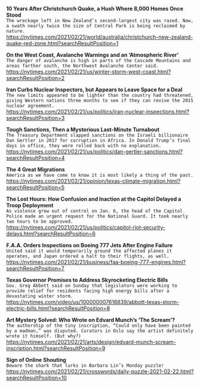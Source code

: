 **10 Years After Christchurch Quake, a Hush Where 8,000 Homes Once Stood**\
`The wreckage left in New Zealand’s second-largest city was razed. Now, a swath nearly twice the size of Central Park is being reclaimed by nature.`\
https://nytimes.com/2021/02/21/world/australia/christchurch-new-zealand-quake-red-zone.html?searchResultPosition=1

**On the West Coast, Avalanche Warnings and an ‘Atmospheric River’**\
`The danger of avalanche is high in parts of the Cascade Mountains and areas farther south, the Northwest Avalanche Center said.`\
https://nytimes.com/2021/02/21/us/winter-storm-west-coast.html?searchResultPosition=2

**Iran Curbs Nuclear Inspectors, but Appears to Leave Space for a Deal**\
`The new limits appeared to be lighter than the country had threatened, giving Western nations three months to see if they can revive the 2015 nuclear agreement.`\
https://nytimes.com/2021/02/21/us/politics/iran-nuclear-inspections.html?searchResultPosition=3

**Tough Sanctions, Then a Mysterious Last-Minute Turnabout**\
`The Treasury Department slapped sanctions on the Israeli billionaire Dan Gertler in 2017 for corruption in Africa. In Donald Trump’s final days in office, they were rolled back with no explanation.`\
https://nytimes.com/2021/02/21/us/politics/dan-gertler-sanctions.html?searchResultPosition=4

**The 4 Great Migrations**\
`America as we have come to know it is most likely a thing of the past.`\
https://nytimes.com/2021/02/21/opinion/texas-climate-migration.html?searchResultPosition=5

**The Lost Hours: How Confusion and Inaction at the Capitol Delayed a Troop Deployment**\
`As violence grew out of control on Jan. 6, the head of the Capitol Police made an urgent request for the National Guard. It took nearly two hours to be approved.`\
https://nytimes.com/2021/02/21/us/politics/capitol-riot-security-delays.html?searchResultPosition=6

**F.A.A. Orders Inspections on Boeing 777 Jets After Engine Failure**\
`United said it would temporarily ground the affected planes it operates, and Japan ordered a halt to their flights, as well.`\
https://nytimes.com/2021/02/21/business/faa-boeing-777-engines.html?searchResultPosition=7

**Texas Governor Promises to Address Skyrocketing Electric Bills**\
`Gov. Greg Abbott said on Sunday that legislators were working to provide relief for residents facing high energy bills after a devastating winter storm.`\
https://nytimes.com/video/us/100000007616839/abbott-texas-storm-electric-bills.html?searchResultPosition=8

**Art Mystery Solved: Who Wrote on Edvard Munch’s ‘The Scream’?**\
`The authorship of the tiny inscription, “Could only have been painted by a madman,” was disputed. Curators in Oslo say the artist definitely wrote it himself. (But why?)`\
https://nytimes.com/2021/02/21/arts/design/edvard-munch-scream-inscription.html?searchResultPosition=9

**Sign of Online Shouting**\
`Beware the shark that lurks in Barbara Lin’s Monday puzzle!`\
https://nytimes.com/2021/02/21/crosswords/daily-puzzle-2021-02-22.html?searchResultPosition=10

